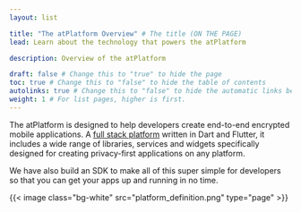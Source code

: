 ```yaml
---
layout: list

title: "The atPlatform Overview" # The title (ON THE PAGE)
lead: Learn about the technology that powers the atPlatform

description: Overview of the atPlatform

draft: false # Change this to "true" to hide the page
toc: true # Change this to "false" to hide the table of contents
autolinks: true # Change this to "false" to hide the automatic links below your content
weight: 1 # For list pages, higher is first.
---
```


The atPlatform is designed to help developers create end-to-end encrypted mobile applications. A [full stack platform](https://github.com/atsign-foundation/) written in Dart and Flutter, it includes a wide range of libraries, services and widgets specifically designed for creating privacy-first applications on any platform.

We have also build an SDK to make all of this super simple for developers so that you can get your apps up and running in no time.

{{< image class="bg-white" src="platform_definition.png" type="page"  >}}
